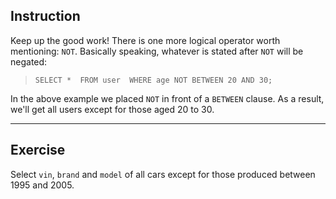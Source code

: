 ## Instruction
Keep up the good work! There is one more logical operator worth mentioning: `NOT`. Basically speaking, whatever is stated after `NOT` will be negated:

> `SELECT * 
FROM user 
WHERE age NOT BETWEEN 20 AND 30;`

In the above example we placed `NOT` in front of a `BETWEEN` clause. As a result, we'll get all users except for those aged 20 to 30.

---
## Exercise
Select `vin`, `brand` and `model` of all cars except for those produced between 1995 and 2005.